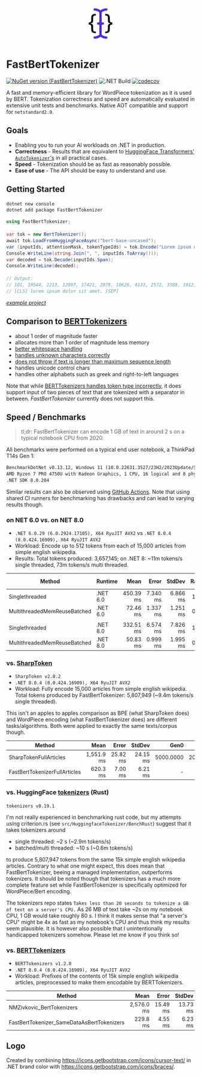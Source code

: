 <p align="center">
  <a href="https://www.nuget.org/packages/FastBertTokenizer/" id="toplogo">
    <!-- https://docs.github.com/en/get-started/writing-on-github/getting-started-with-writing-and-formatting-on-github/basic-writing-and-formatting-syntax#specifying-the-theme-an-image-is-shown-to -->
    <picture>
      <source media="(prefers-color-scheme: dark)" srcset="logo-darkmode.svg">
      <source media="(prefers-color-scheme: light)" srcset="logo.svg">
      <img alt="FastBertTokenizer Logo" src="logo.svg" width="100">
    </picture>
  </a>
</p>

# FastBertTokenizer

[![NuGet version (FastBertTokenizer)](https://img.shields.io/nuget/v/FastBertTokenizer.svg?style=flat)](https://www.nuget.org/packages/FastBertTokenizer/)
![.NET Build](https://github.com/georg-jung/FastBertTokenizer/actions/workflows/ci.yml/badge.svg)
[![codecov](https://codecov.io/github/georg-jung/FastBertTokenizer/graph/badge.svg?token=PEINHYEBGH)](https://codecov.io/github/georg-jung/FastBertTokenizer)

A fast and memory-efficient library for WordPiece tokenization as it is used by BERT. Tokenization correctness and speed are automatically evaluated in extensive unit tests and benchmarks. Native AOT compatible and support for `netstandard2.0`.

## Goals

* Enabling you to run your AI workloads on .NET in production.
* **Correctness** - Results that are equivalent to [HuggingFace Transformers' `AutoTokenizer`'s](https://huggingface.co/docs/transformers/v4.33.0/en/model_doc/auto#transformers.AutoTokenizer) in all practical cases.
* **Speed** - Tokenization should be as fast as reasonably possible.
* **Ease of use** - The API should be easy to understand and use.

## Getting Started

```bash
dotnet new console
dotnet add package FastBertTokenizer
```

```csharp
using FastBertTokenizer;

var tok = new BertTokenizer();
await tok.LoadFromHuggingFaceAsync("bert-base-uncased");
var (inputIds, attentionMask, tokenTypeIds) = tok.Encode("Lorem ipsum dolor sit amet.");
Console.WriteLine(string.Join(", ", inputIds.ToArray()));
var decoded = tok.Decode(inputIds.Span);
Console.WriteLine(decoded);

// Output:
// 101, 19544, 2213, 12997, 17421, 2079, 10626, 4133, 2572, 3388, 1012, 102
// [CLS] lorem ipsum dolor sit amet. [SEP]
```

[*example project*](src/examples/QuickStart/)

## Comparison to [BERTTokenizers](https://github.com/NMZivkovic/BertTokenizers)

* about 1 order of magnitude faster
* allocates more than 1 order of magnitude less memory
* [better whitespace handling](https://github.com/NMZivkovic/BertTokenizers/issues/24)
* [handles unknown characters correctly](https://github.com/NMZivkovic/BertTokenizers/issues/26)
* [does not throw if text is longer than maximum sequence length](https://github.com/NMZivkovic/BertTokenizers/issues/18)
* handles unicode control chars
* handles other alphabets such as greek and right-to-left languages

Note that while [BERTTokenizers handles token type incorrectly](https://github.com/NMZivkovic/BertTokenizers/issues/18), it does support input of two pieces of text that are tokenized with a separator in between. *FastBertTokenizer* currently does not support this.

## Speed / Benchmarks

> tl;dr: FastBertTokenizer can encode 1 GB of text in around 2 s on a typical notebook CPU from 2020.

All benchmarks were performed on a typical end user notebook, a ThinkPad T14s Gen 1:

```txt
BenchmarkDotNet v0.13.12, Windows 11 (10.0.22631.3527/23H2/2023Update/SunValley3)
AMD Ryzen 7 PRO 4750U with Radeon Graphics, 1 CPU, 16 logical and 8 physical cores
.NET SDK 8.0.204
```

Similar results can also be observed using [GitHub Actions](https://github.com/georg-jung/FastBertTokenizer/actions/workflows/benchmark.yml). Note that using shared CI runners for benchmarking has drawbacks and can lead to varying results though.

### on NET 6.0 vs. on NET 8.0

* `.NET 6.0.29 (6.0.2924.17105), X64 RyuJIT AVX2` vs `.NET 8.0.4 (8.0.424.16909), X64 RyuJIT AVX2`
* Workload: Encode up to 512 tokens from each of 15,000 articles from simple english wikipedia.
* Results: Total tokens produced: 3,657,145; on .NET 8: ~11m tokens/s single threaded, 73m tokens/s multi threaded.

| Method                       | Runtime  | Mean      | Error    | StdDev   | Ratio | Gen0       | Gen1       | Gen2     | Allocated | Alloc Ratio |
|----------------------------- |--------- |----------:|---------:|---------:|------:|-----------:|-----------:|---------:|----------:|------------:|
| Singlethreaded               | .NET 6.0 | 450.39 ms | 7.340 ms | 6.866 ms |  1.00 |          - |          - |        - |      2 MB |        1.00 |
| MultithreadedMemReuseBatched | .NET 6.0 |  72.46 ms | 1.337 ms | 1.251 ms |  0.16 |   750.0000 |   250.0000 | 250.0000 |  12.75 MB |        6.39 |
|                              |          |           |          |          |       |            |            |          |           |             |
| Singlethreaded               | .NET 8.0 | 332.51 ms | 6.574 ms | 7.826 ms |  1.00 |          - |          - |        - |   1.99 MB |        1.00 |
| MultithreadedMemReuseBatched | .NET 8.0 |  50.83 ms | 0.999 ms | 1.995 ms |  0.15 |   500.0000 |          - |        - |  12.75 MB |        6.40 |

### vs. [SharpToken](https://github.com/dmitry-brazhenko/SharpToken)

* `SharpToken v2.0.2`
* `.NET 8.0.4 (8.0.424.16909), X64 RyuJIT AVX2`
* Workload: Fully encode 15,000 articles from simple english wikipedia. Total tokens produced by FastBertTokenizer: 5,807,949 (~9.4m tokens/s single threaded).

This isn't an apples to apples comparison as BPE (what SharpToken does) and WordPiece encoding (what FastBertTokenizer does) are different tasks/algorithms. Both were applied to exactly the same texts/corpus though.

| Method                        | Mean       | Error    | StdDev   | Gen0      | Gen1      | Allocated |
|------------------------------ |-----------:|---------:|---------:|----------:|----------:|----------:|
| SharpTokenFullArticles        | 1,551.9 ms | 25.82 ms | 24.15 ms | 5000.0000 | 2000.0000 |  32.56 MB |
| FastBertTokenizerFullArticles |   620.3 ms |  7.00 ms |  6.21 ms |         - |         - |   2.26 MB |

### vs. HuggingFace [tokenizers](https://github.com/huggingface/tokenizers) (Rust)

`tokenizers v0.19.1`

I'm not really experienced in benchmarking rust code, but my attempts using criterion.rs (see `src/HuggingfaceTokenizer/BenchRust`) suggest that it takes tokenizers around

* single threaded: ~2 s (~2.9m tokens/s)
* batched/multi threaded: ~10 s (~0.6m tokens/s)

to produce 5,807,947 tokens from the same 15k simple english wikipedia articles. Contrary to what one might expect, this does mean that FastBertTokenizer, beeing a managed implementation, outperforms tokenizers. It should be noted though that tokenizers has a much more complete feature set while FastBertTokenizer is specifically optimized for WordPiece/Bert encoding.

The tokenizers repo states `Takes less than 20 seconds to tokenize a GB of text on a server's CPU.` As 26 MB of text take ~2s on my notebook CPU, 1 GB would take roughly 80 s. I think it makes sense that "a server's CPU" might be 4x as fast as my notebook's CPU and thus think my results seem plausible. It is however also possible that I unintentionally handicapped tokenizers somehow. Please let me know if you think so!

### vs. [BERTTokenizers](https://github.com/NMZivkovic/BertTokenizers)

* `BERTTokenizers v1.2.0`
* `.NET 8.0.4 (8.0.424.16909), X64 RyuJIT AVX2`
* Workload: Prefixes of the contents of 15k simple english wikipedia articles, preprocessed to make them encodable by BERTTokenizers.

| Method                                     | Mean       | Error    | StdDev   | Gen0        | Gen1       | Gen2      | Allocated  |
|------------------------------------------- |-----------:|---------:|---------:|------------:|-----------:|----------:|-----------:|
| NMZivkovic_BertTokenizers                  | 2,576.0 ms | 15.49 ms | 13.73 ms | 968000.0000 | 40000.0000 | 1000.0000 | 3430.51 MB |
| FastBertTokenizer_SameDataAsBertTokenizers |   229.8 ms |  4.55 ms |  6.23 ms |           - |          - |         - |    1.03 MB |

## Logo

Created by combining <https://icons.getbootstrap.com/icons/cursor-text/> in .NET brand color with <https://icons.getbootstrap.com/icons/braces/>.
